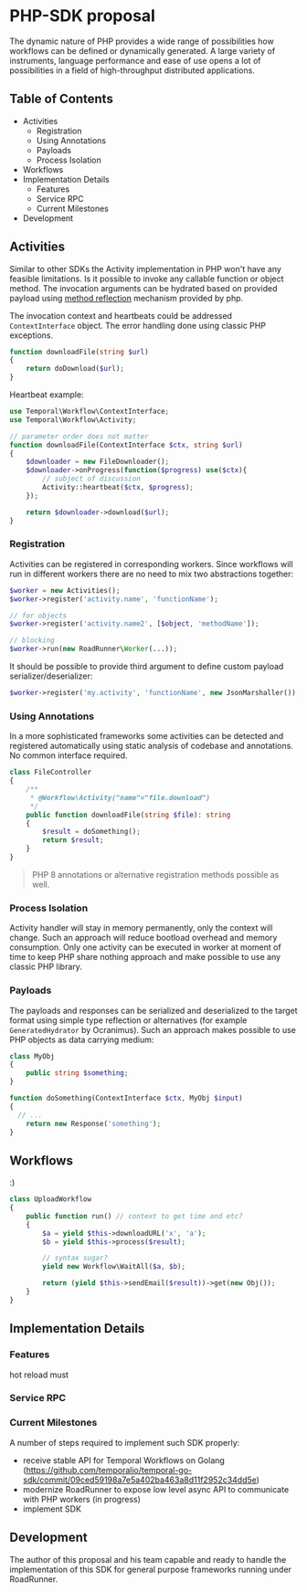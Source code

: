 # PHP-SDK proposal
The dynamic nature of PHP provides a wide range of possibilities how workflows can be defined or dynamically generated.
A large variety of instruments, language performance and ease of use opens a lot of possibilities in a field of high-throughput 
distributed applications.

## Table of Contents
- Activities
    - Registration
    - Using Annotations
    - Payloads
    - Process Isolation
- Workflows
- Implementation Details
    - Features
    - Service RPC
    - Current Milestones
- Development  

## Activities
Similar to other SDKs the Activity implementation in PHP won't have any feasible limitations. Is it possible to invoke 
any callable function or object method. The invocation arguments can be hydrated based on provided payload using
[method reflection](https://www.php.net/manual/en/class.reflectionfunctionabstract.php) mechanism provided by php.    

The invocation context and heartbeats could be addressed `ContextInterface` object. The error handling done using classic
PHP exceptions.

```php
function downloadFile(string $url)
{
    return doDownload($url);
}
```

Heartbeat example:

```php
use Temporal\Workflow\ContextInterface;
use Temporal\Workflow\Activity;

// parameter order does not matter
function downloadFile(ContextInterface $ctx, string $url)
{
    $downloader = new FileDownloader();
    $downloader->onProgress(function($progress) use($ctx){
        // subject of discussion
        Activity::heartbeat($ctx, $progress);
    });

    return $downloader->download($url);
}
```

### Registration
Activities can be registered in corresponding workers. Since workflows will run in different workers there are no need to
mix two abstractions together:

```php
$worker = new Activities();
$worker->register('activity.name', 'functionName');

// for objects
$worker->register('activity.name2', [$object, 'methodName']);

// blocking
$worker->run(new RoadRunner\Worker(...));
```

It should be possible to provide third argument to define custom payload serializer/deserializer:

```php
$worker->register('my.activity', 'functionName', new JsonMarshaller());
```

### Using Annotations
In a more sophisticated frameworks some activities can be detected and registered automatically using static analysis
of codebase and annotations. No common interface required.

```php
class FileController 
{
    /**
     * @Workflow\Activity("name"="file.download") 
     */         
    public function downloadFile(string $file): string 
    {
        $result = doSomething();
        return $result;
    }
}
```

> PHP 8 annotations or alternative registration methods possible as well.

### Process Isolation
Activity handler will stay in memory permanently, only the context will change. Such an approach will reduce bootload
overhead and memory consumption. Only one activity can be executed in worker at moment of time to keep PHP share nothing
approach and make possible to use any classic PHP library. 

### Payloads
The payloads and responses can be serialized and deserialized to the target format using simple type reflection 
or alternatives (for example `GeneratedHydrator` by Ocranimus). Such an approach makes possible to use PHP objects as
data carrying medium:

```php
class MyObj 
{
    public string $something;
}

function doSomething(ContextInterface $ctx, MyObj $input)
{
  // ...
    return new Response('something');
}
```

## Workflows
:)

```php
class UploadWorkflow
{
    public function run() // context to get time and etc?
    {
        $a = yield $this->downloadURL('x', 'a');
        $b = yield $this->process($result);

        // syntax sugar?
        yield new Workflow\WaitAll($a, $b);

        return (yield $this->sendEmail($result))->get(new Obj());
    }
}
```

## Implementation Details

### Features
hot reload must

### Service RPC

### Current Milestones
A number of steps required to implement such SDK properly:
- receive stable API for Temporal Workflows on Golang (https://github.com/temporalio/temporal-go-sdk/commit/09ced59198a7e5a402ba463a8d11f2952c34dd5e)
- modernize RoadRunner to expose low level async API to communicate with PHP workers (in progress)
- implement SDK 

## Development
The author of this proposal and his team capable and ready to handle the implementation of this SDK for general purpose
frameworks running under RoadRunner.
